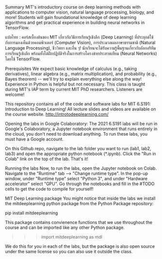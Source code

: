 Summary
MIT's introductory course on deep learning methods with applications to computer vision, natural language processing, biology, and more! Students will gain foundational knowledge of deep learning algorithms and get practical experience in building neural networks in TensorFlow. 

แปลไทย : คอร์สเบื้องต้นของ MIT เกี่ยวกับวิธีการเรียนรู้เชิงลึก (Deep Learning) ที่ประยุกต์ใช้กับการมองเห็นด้วยคอมพิวเตอร์ (Computer Vision), การประมวลผลภาษาธรรมชาติ (Natural Language Processing), ชีววิทยา และอื่น ๆ! นักเรียนจะได้รับความรู้พื้นฐานเกี่ยวกับอัลกอริทึมการเรียนรู้เชิงลึก พร้อมทั้งได้ฝึกปฏิบัติจริงในการสร้างโครงข่ายประสาทเทียม (Neural Networks) โดยใช้ TensorFlow. 


Prerequisites 
We expect basic knowledge of calculus (e.g., taking derivatives), linear algebra (e.g., matrix multiplication), and probability (e.g., Bayes theorem) -- we'll try to explain everything else along the way! Experience in Python is helpful but not necessary. This class is taught during MIT's IAP term by current MIT PhD researchers. Listeners are welcome!


This repository contains all of the code and software labs for MIT 6.S191: Introduction to Deep Learning! All lecture slides and videos are available on the course website. http://introtodeeplearning.com/

Opening the labs in Google Colaboratory:
The 2021 6.S191 labs will be run in Google's Colaboratory, a Jupyter notebook environment that runs entirely in the cloud, you don't need to download anything. To run these labs, you must have a Google account.

On this Github repo, navigate to the lab folder you want to run (lab1, lab2, lab3) and open the appropriate python notebook (*.ipynb). Click the "Run in Colab" link on the top of the lab. That's it!

Running the labs
Now, to run the labs, open the Jupyter notebook on Colab. Navigate to the "Runtime" tab --> "Change runtime type". In the pop-up window, under "Runtime type" select "Python 3", and under "Hardware accelerator" select "GPU". Go through the notebooks and fill in the #TODO cells to get the code to compile for yourself!

MIT Deep Learning package
You might notice that inside the labs we install the mitdeeplearning python package from the Python Package repository:

pip install mitdeeplearning

This package contains convienence functions that we use throughout the course and can be imported like any other Python package.

>>> import mitdeeplearning as mdl

We do this for you in each of the labs, but the package is also open source under the same license so you can also use it outside the class.
